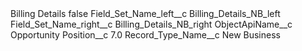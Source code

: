 <?xml version="1.0" encoding="UTF-8"?>
<CustomMetadata xmlns="http://soap.sforce.com/2006/04/metadata" xmlns:xsi="http://www.w3.org/2001/XMLSchema-instance" xmlns:xsd="http://www.w3.org/2001/XMLSchema">
    <label>Billing Details</label>
    <protected>false</protected>
    <values>
        <field>Field_Set_Name_left__c</field>
        <value xsi:type="xsd:string">Billing_Details_NB_left</value>
    </values>
    <values>
        <field>Field_Set_Name_right__c</field>
        <value xsi:type="xsd:string">Billing_Details_NB_right</value>
    </values>
    <values>
        <field>ObjectApiName__c</field>
        <value xsi:type="xsd:string">Opportunity</value>
    </values>
    <values>
        <field>Position__c</field>
        <value xsi:type="xsd:double">7.0</value>
    </values>
    <values>
        <field>Record_Type_Name__c</field>
        <value xsi:type="xsd:string">New Business</value>
    </values>
</CustomMetadata>
